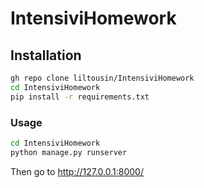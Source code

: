 # IntensiviHomework
## Installation
```bash
gh repo clone liltousin/IntensiviHomework
cd IntensiviHomework
pip install -r requirements.txt
```
### Usage
```bash
cd IntensiviHomework
python manage.py runserver
```
Then go to http://127.0.0.1:8000/
